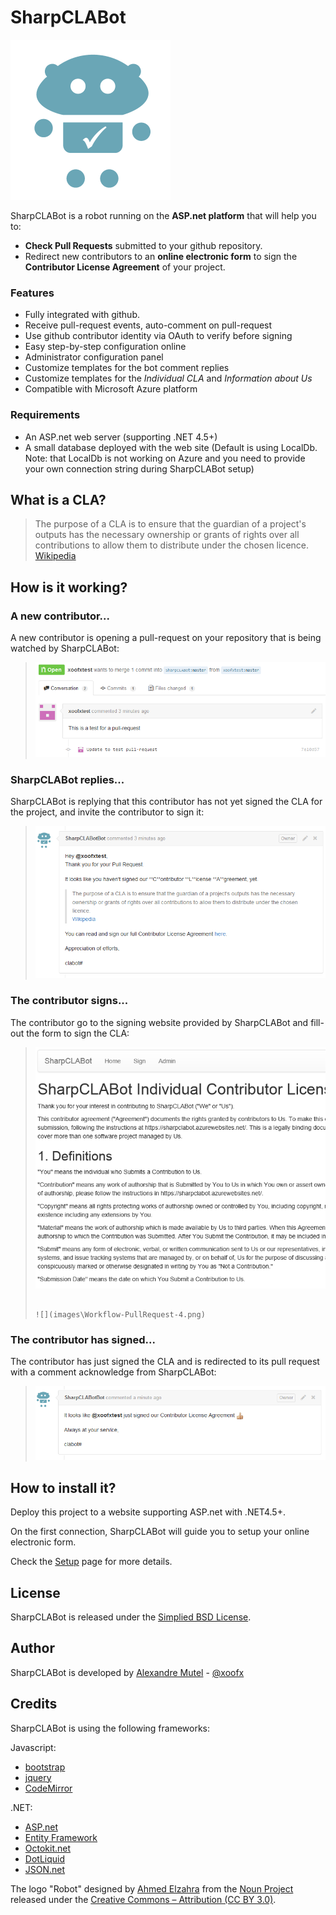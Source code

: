 # SharpCLABot

![](logo.png)

SharpCLABot is a robot running on the **ASP.net platform** that will help you to:

- **Check Pull Requests** submitted to your github repository. 
- Redirect new contributors to an **online electronic form** to sign the **Contributor License Agreement** of your project.

### Features

- Fully integrated with github. 
- Receive pull-request events, auto-comment on pull-request
- Use github contributor identity via OAuth to verify before signing
- Easy step-by-step configuration online
- Administrator configuration panel
 - Customize templates for the bot comment replies
 - Customize templates for the *Individual CLA* and *Information about Us*  
- Compatible with Microsoft Azure platform

### Requirements

- An ASP.net web server (supporting .NET 4.5+)
- A small database deployed with the web site (Default is using LocalDb. Note: that LocalDb is not working on Azure and you need to provide your own connection string during SharpCLABot setup) 

## What is a CLA?

> The purpose of a CLA is to ensure that the guardian of a project's outputs has the necessary ownership or grants of rights over all contributions to allow them to distribute under the chosen licence.
> [Wikipedia](http://en.wikipedia.org/wiki/Contributor_License_Agreement)

## How is it working?

### A new contributor... 
A new contributor is opening a pull-request on your repository that is being watched by SharpCLABot:

> ![](images\Workflow-PullRequest-1.png)

### SharpCLABot replies...
SharpCLABot is replying that this contributor has not yet signed the CLA for the project, and invite the contributor to sign it:

> ![](images\Workflow-PullRequest-2.png)

### The contributor signs...
The contributor go to the signing website provided by SharpCLABot and fill-out the form to sign the CLA:

> ![](images\Workflow-PullRequest-3.png)
> 
> ~~~~~~~~~~~~~~~~~~~~~~~~~~~~~~~~~~~~~~~~~~~~~~~~~~~~~~~~~~~~~~~~~~~~~~
> 
> ![](images\Workflow-PullRequest-4.png)

### The contributor has signed...
The contributor has just signed the CLA and is redirected to its pull request with a comment acknowledge from SharpCLABot:

> ![](images\Workflow-PullRequest-5.png)

## How to install it?

Deploy this project to a website supporting ASP.net with .NET4.5+.

On the first connection, SharpCLABot will guide you to setup your online electronic form.

Check the [Setup](Setup.md) page for more details.

## License
SharpCLABot is released under the [Simplied BSD License](http://opensource.org/licenses/BSD-2-Clause).

## Author

SharpCLABot is developed by [Alexandre Mutel](https://github.com/xoofx) - [@xoofx](http://twitter.com/xoofx)

## Credits

SharpCLABot is using the following frameworks:

Javascript:

- [bootstrap](http://getbootstrap.com/)
- [jquery](http://jquery.com/)
- [CodeMirror](http://codemirror.net/)

.NET:

- [ASP.net](http://www.asp.net/)
- [Entity Framework](http://msdn.microsoft.com/en-us/data/ef.aspx)
- [Octokit.net](https://github.com/octokit/octokit.net)
- [DotLiquid](https://github.com/formosatek/dotliquid)
- [JSON.net](http://james.newtonking.com/json)


The logo "Robot" designed by [Ahmed Elzahra](http://www.thenounproject.com/trochilidae) from the [Noun Project](http://www.thenounproject.com) released under the [Creative Commons – Attribution (CC BY 3.0)](http://creativecommons.org/licenses/by/3.0/us/).
